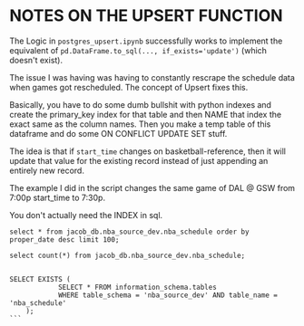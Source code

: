 # NOTES ON THE UPSERT FUNCTION
The Logic in `postgres_upsert.ipynb` successfully works to implement the equivalent of `pd.DataFrame.to_sql(..., if_exists='update')` (which doesn't exist).

The issue I was having was having to constantly rescrape the schedule data when games got rescheduled.  The concept of Upsert fixes this.

Basically, you have to do some dumb bullshit with python indexes and create the primary_key index for that table and then NAME that index the exact same as the column names.  Then you make a temp table of this dataframe and do some ON CONFLICT UPDATE SET stuff.

The idea is that if `start_time` changes on basketball-reference, then it will update that value for the existing record instead of just appending an entirely new record.

The example I did in the script changes the same game of DAL @ GSW from 7:00p start_time to 7:30p.


You don't actually need the INDEX in sql. 
````
select * from jacob_db.nba_source_dev.nba_schedule order by proper_date desc limit 100;

select count(*) from jacob_db.nba_source_dev.nba_schedule;


SELECT EXISTS (
            SELECT * FROM information_schema.tables 
            WHERE table_schema = 'nba_source_dev' AND table_name = 'nba_schedule'
    );
```